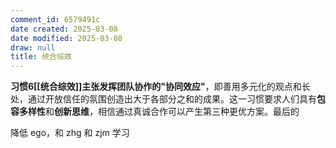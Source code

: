 ```yaml
---
comment_id: 6579491c
date created: 2025-03-08
date modified: 2025-03-08
draw: null
title: 统合综效
---
```

**习惯6[[统合综效]]**主张发挥团队协作的**"协同效应"**，即善用多元化的观点和长处，通过开放信任的氛围创造出大于各部分之和的成果。这一习惯要求人们具有**包容多样性**和**创新思维**，相信通过真诚合作可以产生第三种更优方案。最后的

降低 ego，和 zhg 和 zjm 学习
